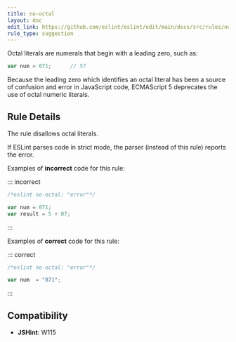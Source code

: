 ```yaml
---
title: no-octal
layout: doc
edit_link: https://github.com/eslint/eslint/edit/main/docs/src/rules/no-octal.md
rule_type: suggestion
---
```




Octal literals are numerals that begin with a leading zero, such as:

```js
var num = 071;      // 57
```

Because the leading zero which identifies an octal literal has been a source of confusion and error in JavaScript code, ECMAScript 5 deprecates the use of octal numeric literals.

## Rule Details

The rule disallows octal literals.

If ESLint parses code in strict mode, the parser (instead of this rule) reports the error.

Examples of **incorrect** code for this rule:

::: incorrect

```js
/*eslint no-octal: "error"*/

var num = 071;
var result = 5 + 07;
```

:::

Examples of **correct** code for this rule:

::: correct

```js
/*eslint no-octal: "error"*/

var num  = "071";
```

:::

## Compatibility

* **JSHint**: W115
